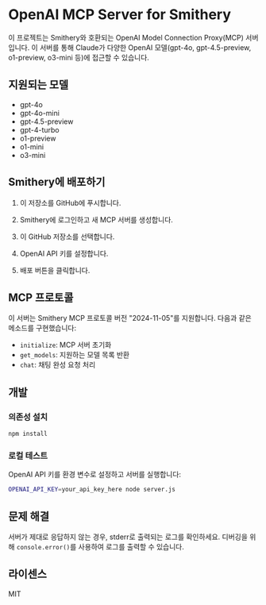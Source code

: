 # OpenAI MCP Server for Smithery

이 프로젝트는 Smithery와 호환되는 OpenAI Model Connection Proxy(MCP) 서버입니다. 이 서버를 통해 Claude가 다양한 OpenAI 모델(gpt-4o, gpt-4.5-preview, o1-preview, o3-mini 등)에 접근할 수 있습니다.

## 지원되는 모델

- gpt-4o
- gpt-4o-mini
- gpt-4.5-preview
- gpt-4-turbo
- o1-preview
- o1-mini
- o3-mini

## Smithery에 배포하기

1. 이 저장소를 GitHub에 푸시합니다.

2. Smithery에 로그인하고 새 MCP 서버를 생성합니다.

3. 이 GitHub 저장소를 선택합니다.

4. OpenAI API 키를 설정합니다.

5. 배포 버튼을 클릭합니다.

## MCP 프로토콜

이 서버는 Smithery MCP 프로토콜 버전 "2024-11-05"를 지원합니다. 다음과 같은 메소드를 구현했습니다:

- `initialize`: MCP 서버 초기화
- `get_models`: 지원하는 모델 목록 반환
- `chat`: 채팅 완성 요청 처리

## 개발

### 의존성 설치

```bash
npm install
```

### 로컬 테스트

OpenAI API 키를 환경 변수로 설정하고 서버를 실행합니다:

```bash
OPENAI_API_KEY=your_api_key_here node server.js
```

## 문제 해결

서버가 제대로 응답하지 않는 경우, stderr로 출력되는 로그를 확인하세요. 디버깅을 위해 `console.error()`를 사용하여 로그를 출력할 수 있습니다.

## 라이센스

MIT
